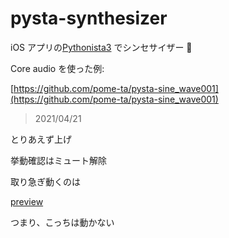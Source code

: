# pysta-synthesizer



iOS アプリの[Pythonista3](http://omz-software.com/pythonista/) でシンセサイザー 🎹



Core audio を使った例:

[https://github.com/pome-ta/pysta-sine_wave001](https://github.com/pome-ta/pysta-sine_wave001)



> 2021/04/21

とりあえず上げ


挙動確認はミュート解除


取り急ぎ動くのは


[preview](https://github.com/pome-ta/pysta-synthesizer/tree/preview)


つまり、こっちは動かない